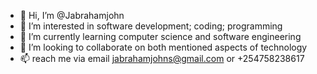 - 👋 Hi, I’m @Jabrahamjohn
- 👀 I’m interested in software development; coding; programming
- 🌱 I’m currently learning computer science and software engineering
- 💞️ I’m looking to collaborate on both mentioned aspects of technology
- 📫 reach me via email jabrahamjohns@gmail.com or +254758238617

<!---
Jabrahamjohn/Jabrahamjohn is a ✨ special ✨ repository because its `README.md` (this file) appears on your GitHub profile.
You can click the Preview link to take a look at your changes.
--->
